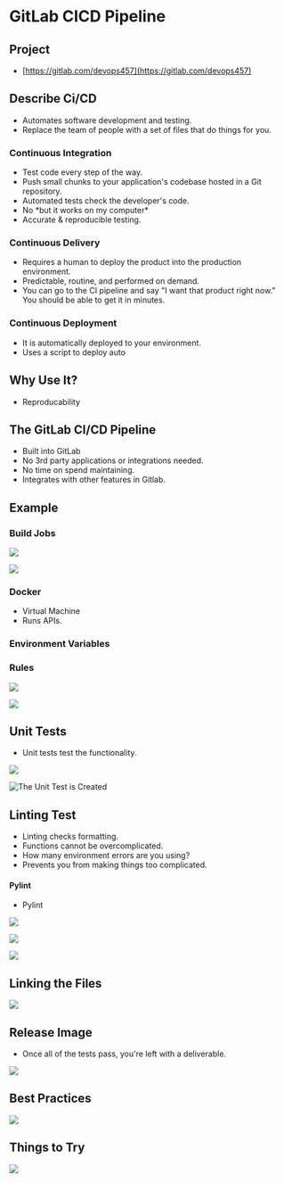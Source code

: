# GitLab CICD Pipeline

## Project

* [https://gitlab.com/devops457](https://gitlab.com/devops457)

## Describe Ci/CD

* Automates software development and testing.
* Replace the team of people with a set of files that do things for you.

### Continuous Integration

* Test code every step of the way.
* Push small chunks to your application's codebase hosted in a Git repository.
* Automated tests check the developer's code.
* No \*but it works on my computer\*
* Accurate & reproducible testing.

### Continuous Delivery

* Requires a human to deploy the product into the production environment.
* Predictable, routine, and performed on demand.
* You can go to the CI pipeline and say "I want that product right now." You should be able to get it in minutes.

### Continuous Deployment

* It is automatically deployed to your environment.
* Uses a script to deploy auto

## &#x20;Why Use It?

* Reproducability

## The GitLab CI/CD Pipeline

* Built into GitLab
* No 3rd party applications or integrations needed.
* No time on spend maintaining.
* Integrates with other features in Gitlab.

## Example

### Build Jobs

![](<../../../.gitbook/assets/image (379).png>)

![](<../../../.gitbook/assets/image (380).png>)

### Docker

* Virtual Machine
* Runs APIs.

### Environment Variables

### Rules

![](<../../../.gitbook/assets/image (381).png>)

![](<../../../.gitbook/assets/image (382).png>)

## Unit Tests

* Unit tests test the functionality.

![](<../../../.gitbook/assets/image (383).png>)

![The Unit Test is Created](<../../../.gitbook/assets/image (384).png>)

## Linting Test

* Linting checks formatting.&#x20;
* Functions cannot be overcomplicated.
* How many environment errors are you using?
* Prevents you from making things too complicated.

#### Pylint

* Pylint&#x20;

![](<../../../.gitbook/assets/image (385).png>)

![](<../../../.gitbook/assets/image (386).png>)

![](<../../../.gitbook/assets/image (387).png>)

## Linking the Files

![](<../../../.gitbook/assets/image (388).png>)

## Release Image

* Once all of the tests pass, you're left with a deliverable.

![](<../../../.gitbook/assets/image (389).png>)

## Best Practices

![](<../../../.gitbook/assets/image (390).png>)

## Things to Try

![](<../../../.gitbook/assets/image (391).png>)

